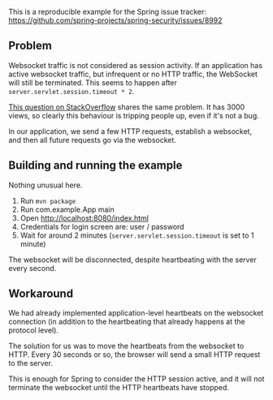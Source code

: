 This is a reproducible example for the Spring issue tracker: https://github.com/spring-projects/spring-security/issues/8992

## Problem

Websocket traffic is not considered as session activity. If an application has active websocket traffic, but infrequent or no HTTP
traffic, the WebSocket will still be terminated. This seems to happen after `server.servlet.session.timeout * 2`.

[This question on StackOverflow](https://stackoverflow.com/questions/50587573/) shares the same problem. It has 3000 views, so
clearly this behaviour is tripping people up, even if it's not a bug.

In our application, we send a few HTTP requests, establish a websocket, and then all future requests go via the websocket.

## Building and running the example

Nothing unusual here.

 1. Run `mvn package`
 2. Run com.example.App main
 3. Open [http://localhost:8080/index.html](http://localhost:8080/index.html)
 4. Credentials for login screen are: user / password
 5. Wait for around 2 minutes (`server.servlet.session.timeout` is set to 1 minute)
 
The websocket will be disconnected, despite heartbeating with the server every second.

## Workaround

We had already implemented application-level heartbeats on the websocket connection (in addition to the heartbeating that already
happens at the protocol level).

The solution for us was to move the heartbeats from the websocket to HTTP. Every 30 seconds or so, the browser will send a small
HTTP request to the server.

This is enough for Spring to consider the HTTP session active, and it will not terminate the websocket until the HTTP heartbeats
have stopped.
